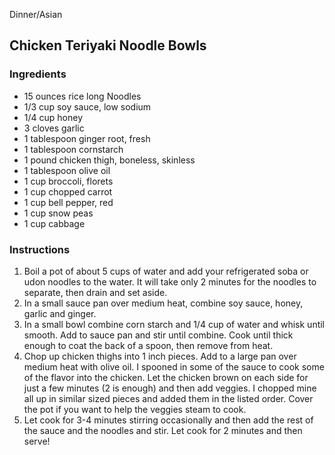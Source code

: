 Dinner/Asian

## Chicken Teriyaki Noodle Bowls

### Ingredients

- 15 ounces rice long Noodles
- 1/3 cup soy sauce, low sodium
- 1/4 cup honey
- 3 cloves garlic
- 1 tablespoon ginger root, fresh
- 1 tablespoon cornstarch
- 1 pound chicken thigh, boneless, skinless
- 1 tablespoon olive oil
- 1 cup broccoli, florets
- 1 cup chopped carrot
- 1 cup bell pepper, red
- 1 cup snow peas
- 1 cup cabbage

### Instructions 

1. Boil a pot of about 5 cups of water and add your refrigerated soba or udon noodles to the water. It will take only 2 minutes for the noodles to separate, then drain and set aside.
2. In a small sauce pan over medium heat, combine soy sauce, honey, garlic and ginger.
3. In a small bowl combine corn starch and 1/4 cup of water and whisk until smooth. Add to sauce pan and stir until combine. Cook until thick enough to coat the back of a spoon, then remove from heat.
4. Chop up chicken thighs into 1 inch pieces. Add to a large pan over medium heat with olive oil. I spooned in some of the sauce to cook some of the flavor into the chicken. Let the chicken brown on each side for just a few minutes (2 is enough) and then add veggies. I chopped mine all up in similar sized pieces and added them in the listed order. Cover the pot if you want to help the veggies steam to cook.
5. Let cook for 3-4 minutes stirring occasionally and then add the rest of the sauce and the noodles and stir. Let cook for 2 minutes and then serve!
